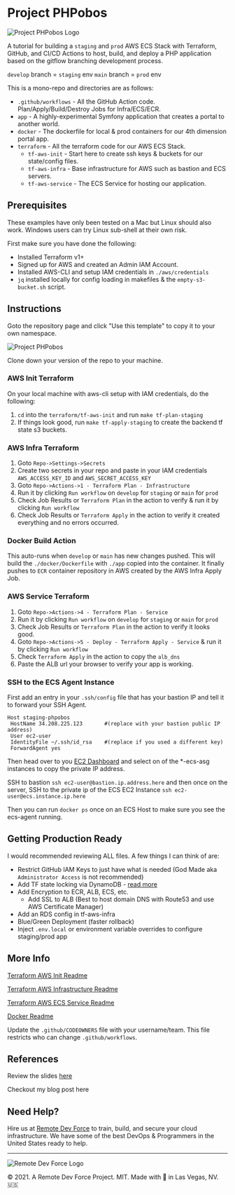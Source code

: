 # Project PHPobos


![Project PHPobos Logo](https://www.remotedevforce.com/wp-content/uploads/2021/09/project-phpobos.png)

A tutorial for building a `staging` and `prod` AWS ECS Stack with Terraform, GitHub, and CI/CD Actions to host, build, and deploy a PHP application based on the gitflow branching development process.

`develop` branch = `staging` env
`main` branch = `prod` env

This is a mono-repo and directories are as follows:

* `.github/workflows` - All the GitHub Action code. Plan/Apply/Build/Destroy Jobs for Infra/ECS/ECR.
* `app` - A highly-experimental Symfony application that creates a portal to another world.
* `docker` - The dockerfile for local & prod containers for our 4th dimension portal app.
* `terraform` - All the terraform code for our AWS ECS Stack.
  * `tf-aws-init` - Start here to create ssh keys & buckets for our state/config files.
  * `tf-aws-infra` - Base infrastructure for AWS such as bastion and ECS servers.
  * `tf-aws-service` - The ECS Service for hosting our application.

## Prerequisites

These examples have only been tested on a Mac but Linux should also work. Windows users can try Linux sub-shell at their own risk.

First make sure you have done the following:

 * Installed Terraform v1+
 * Signed up for AWS and created an Admin IAM Account. 
 * Installed AWS-CLI and setup IAM credentials in `./aws/credentials`
 * `jq` installed locally for config loading in makefiles & the `empty-s3-bucket.sh` script.

## Instructions

Goto the repository page and click "Use this template" to copy it to your own namespace.

![Project PHPobos](https://www.remotedevforce.com/wp-content/uploads/2021/09/github-phpobos-repo.png)

Clone down your version of the repo to your machine.

### AWS Init Terraform

On your local machine with aws-cli setup with IAM credentials, do the following:
 1. `cd` into the `terraform/tf-aws-init` and run `make tf-plan-staging`
 1. If things look good, run `make tf-apply-staging` to create the backend tf state s3 buckets.

### AWS Infra Terraform

1. Goto `Repo->Settings->Secrets`
1. Create two secrets in your repo and paste in your IAM credentials `AWS_ACCESS_KEY_ID` and `AWS_SECRET_ACCESS_KEY`
1. Goto `Repo->Actions->1 - Terraform Plan - Infrastructure`
1. Run it by clicking `Run workflow` on `develop` for `staging` or `main` for `prod`
1. Check Job Results or `Terraform Plan` in the action to verify & run it by clicking `Run workflow`
1. Check Job Results or `Terraform Apply` in the action to verify it created everything and no errors occurred.

### Docker Build Action

This auto-runs when `develop` or `main` has new changes pushed.
This will build the `./docker/Dockerfile` with `./app` copied into the container.
It finally pushes to `ECR` container repository in AWS created by the AWS Infra Apply Job.
 
### AWS Service Terraform

1. Goto `Repo->Actions->4 - Terraform Plan - Service`
1. Run it by clicking `Run workflow` on `develop` for `staging` or `main` for `prod`
1. Check Job Results or `Terraform Plan` in the action to verify it looks good.
1. Goto `Repo->Actions->5 - Deploy - Terraform Apply - Service` & run it by clicking `Run workflow`
1. Check `Terraform Apply` in the action to copy the `alb_dns`
1. Paste the ALB url your browser to verify your app is working.

### SSH to the ECS Agent Instance

First add an entry in your `.ssh/config` file that has your bastion IP and tell it to forward your SSH Agent.

```
Host staging-phpobos
 HostName 34.208.225.123       #(replace with your bastion public IP address)
 User ec2-user
 IdentityFile ~/.ssh/id_rsa    #(replace if you used a different key)
 ForwardAgent yes
```

Then head over to you [EC2 Dashboard](https://us-west-2.console.aws.amazon.com/ec2/v2/home?region=us-west-2#Instances:sort=instanceId) and select on of the *-ecs-asg instances to copy the private IP address.

SSH to bastion `ssh ec2-user@bastion.ip.address.here` and then once on the server, SSH to the private ip of the ECS EC2 Instance `ssh ec2-user@ecs.instance.ip.here`

Then you can run `docker ps` once on an ECS Host to make sure you see the ecs-agent running.

## Getting Production Ready

I would recommended reviewing ALL files. A few things I can think of are:

 * Restrict GitHub IAM Keys to just have what is needed (God Made aka `Administrator Access` is not recommended) 
 * Add TF state locking via DynamoDB - [read more](https://www.terraform.io/docs/language/settings/backends/s3.html)
 * Add Encryption to ECR, ALB, ECS, etc.
   * Add SSL to ALB (Best to host domain DNS with Route53 and use AWS Certificate Manager)
 * Add an RDS config in tf-aws-infra
 * Blue/Green Deployment (faster rollback)
 * Inject `.env.local` or environment variable overrides to configure staging/prod app

## More Info

[Terraform AWS Init Readme](terraform/tf-aws-init/README.md)

[Terraform AWS Infrastructure Readme](terraform/tf-aws-infra/README.md)

[Terraform AWS ECS Service Readme](terraform/tf-aws-service/README.md)

[Docker Readme](docker/README.md)

Update the `.github/CODEOWNERS` file with your username/team. This file restricts who can change `.github/workflows`.

## References

Review the slides [here](https://docs.google.com/presentation/d/1jCc5mVfBomk9e_JRizkk570Fu_sqngFXb-TeQy1Ladw/edit?usp=sharing)

Checkout my blog post here

## Need Help?

Hire us at [Remote Dev Force](https://www.remotedevforce.com) to train, build, and secure your cloud infrastructure. We have some of the best DevOps & Programmers in the United States ready to help.

--- 
![Remote Dev Force Logo](https://www.remotedevforce.com/wp-content/uploads/2019/02/RemoteDevForce_Logo.png)

© 2021. A Remote Dev Force Project. MIT. Made with 💪 in Las Vegas, NV. 🇺🇸
